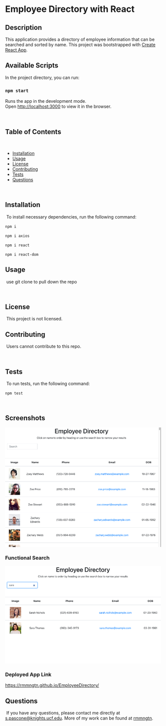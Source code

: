 # Employee Directory with React

## Description
This application provides a directory of employee information that can be searched and sorted by name. 
This project was bootstrapped with [Create React App](https://github.com/facebook/create-react-app).

## Available Scripts

In the project directory, you can run:

### `npm start`

Runs the app in the development mode.\
Open [http://localhost:3000](http://localhost:3000) to view it in the browser.

​
## Table of Contents 
​
* [Installation](#installation)
​
* [Usage](#usage)
​
* [License](#license)
​
* [Contributing](#contributing)
​
* [Tests](#tests)
​
* [Questions](#questions)


​
## Installation
​
To install necessary dependencies, run the following command:
​
```
npm i
```
```
npm i axios
```
```
npm i react
```
```
npm i react-dom
```


## Usage
​
use git clone to pull down the repo 

​
## License
​
This project is not licensed.


## Contributing
​
Users cannot contribute to this repo.

​
## Tests
​
To run tests, run the following command:
​
```
npm test
```
​
## Screenshots

![screenshot1](./images/screenshot1.png)

### Functional Search
![screenshot2](./images/screenshot2.png)


### Deployed App Link
<https://rmmngtn.github.io/EmployeeDirectory/>

## Questions
​
If you have any questions, please contact me directly at <s.pascone@knights.ucf.edu>.
More of my work can be found at [rmmngtn](https://github.com/rmmngtn/).
